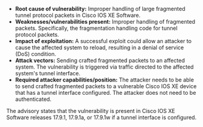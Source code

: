 - **Root cause of vulnerability:** Improper handling of large fragmented tunnel protocol packets in Cisco IOS XE Software.
- **Weaknesses/vulnerabilities present:** Improper handling of fragmented packets. Specifically, the fragmentation handling code for tunnel protocol packets.
- **Impact of exploitation:** A successful exploit could allow an attacker to cause the affected system to reload, resulting in a denial of service (DoS) condition.
- **Attack vectors:** Sending crafted fragmented packets to an affected system. The vulnerability is triggered via traffic directed to the affected system's tunnel interface.
- **Required attacker capabilities/position:** The attacker needs to be able to send crafted fragmented packets to a vulnerable Cisco IOS XE device that has a tunnel interface configured. The attacker does not need to be authenticated.

The advisory states that the vulnerability is present in Cisco IOS XE Software releases 17.9.1, 17.9.1a, or 17.9.1w if a tunnel interface is configured.